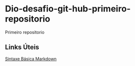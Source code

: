 # Dio-desafio-git-hub-primeiro-repositorio
Primeiro repositorio

## Links Úteis
[Sintaxe Básica Markdown](https://www.markdownguide.org/basic-syntax/)

